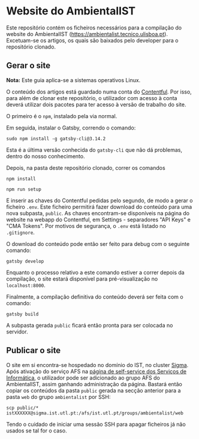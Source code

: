 # Website do AmbientalIST

Este repositório contém os ficheiros necessários para a compilação do website do AmbientalIST (https://ambientalist.tecnico.ulisboa.pt). Excetuam-se os artigos, os quais são baixados pelo developer para o repositório clonado.

## Gerar o site

**Nota:** Este guia aplica-se a sistemas operativos Linux.

O conteúdo dos artigos está guardado numa conta do [Contentful](https://app.contentful.com). Por isso, para além de clonar este repositório, o utilizador com acesso à conta deverá utilizar dois pacotes para ter acesso à versão de trabalho do site.

O primeiro é o `npm`, instalado pela via normal.

Em seguida, instalar o Gatsby, correndo o comando:

`sudo npm install -g gatsby-cli@3.14.2`

Esta é a última versão conhecida do `gatsby-cli` que não dá problemas, dentro do nosso conhecimento.

Depois, na pasta deste repositório clonado, correr os comandos

`npm install`

`npm run setup`

E inserir as chaves do Contentful pedidas pelo segundo, de modo a gerar o ficheiro `.env`. Este ficheiro permitirá fazer download do conteúdo para uma nova subpasta, `public`. As chaves encontram-se disponíveis na página do website na webapp do Contentful, em Settings - separadores "API Keys" e "CMA Tokens". Por motivos de segurança, o `.env` está listado no `.gitignore`.

O download do conteúdo pode então ser feito para debug com o seguinte comando:

`gatsby develop`

Enquanto o processo relativo a este comando estiver a correr depois da compilação, o site estará disponível para pré-visualização no `localhost:8000`.

Finalmente, a compilação definitiva do conteúdo deverá ser feita com o comando:

`gatsby build`

A subpasta gerada `public` ficará então pronta para ser colocada no servidor.

## Publicar o site

O site em si encontra-se hospedado no domínio do IST, no cluster [Sigma](https://si.tecnico.ulisboa.pt/servicos/servidores-e-dados/unix-shell/acesso-ao-cluster-sigma/). Após ativação do serviço AFS na [página de self-service dos Serviços de Informática](https://ciist.ist.utl.pt/ciistadmin/user/), o utilizador pode ser adicionado ao grupo AFS do AmbientalIST, assim ganhando administração da página. Bastará então copiar os conteúdos da pasta `public` gerada na secção anterior para a pasta `web` do grupo `ambientalist` por SSH:

`scp public/* istXXXXXX@sigma.ist.utl.pt:/afs/ist.utl.pt/groups/ambientalist/web`

Tendo o cuidado de iniciar uma sessão SSH para apagar ficheiros já não usados se tal for o caso.
